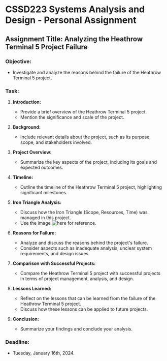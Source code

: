 # CSSD223 Systems Analysis and Design - Personal Assignment

## Assignment Title: Analyzing the Heathrow Terminal 5 Project Failure

### Objective:

- Investigate and analyze the reasons behind the failure of the Heathrow Terminal 5 project.

### Task:

1. **Introduction:**

   - Provide a brief overview of the Heathrow Terminal 5 project.
   - Mention the significance and scale of the project.

2. **Background:**

   - Include relevant details about the project, such as its purpose, scope, and stakeholders involved.

3. **Project Overview:**

   - Summarize the key aspects of the project, including its goals and expected outcomes.

4. **Timeline:**

   - Outline the timeline of the Heathrow Terminal 5 project, highlighting significant milestones.

5. **Iron Triangle Analysis:**

   - Discuss how the Iron Triangle (Scope, Resources, Time) was managed in this project.
   - Use the image ![here](https://www.villanovau.com/wp-content/uploads/2021/10/img_Iron-Triangle-Project-Management-1.webp) for reference.

6. **Reasons for Failure:**

   - Analyze and discuss the reasons behind the project's failure.
   - Consider aspects such as inadequate analysis, unclear system requirements, and design issues.

7. **Comparison with Successful Projects:**

   - Compare the Heathrow Terminal 5 project with successful projects in terms of project management, analysis, and design.

8. **Lessons Learned:**

   - Reflect on the lessons that can be learned from the failure of the Heathrow Terminal 5 project.
   - Discuss how these lessons can be applied to future projects.

9. **Conclusion:**
   - Summarize your findings and conclude your analysis.

### Deadline:

- Tuesday, January 16th, 2024.
